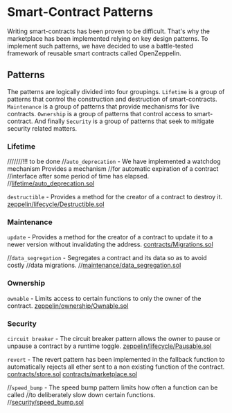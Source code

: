 # Smart-Contract Patterns

Writing smart-contracts has been proven to be difficult. That's why the marketplace
has been implemented relying on key design patterns. To implement such patterns,
we have decided to use a battle-tested framework of reusable smart contracts
called OpenZeppelin.

## Patterns

The patterns are logically divided into four groupings. `Lifetime` is a group of
patterns that control the construction and destruction of smart-contracts.
`Maintenance` is a group of patterns that provide mechanisms for live contracts.
`Ownership` is a group of patterns that control access to smart-contract. And
finally `Security` is a group of patterns that seek to mitigate security related
matters.

### Lifetime

///////!!! to be done
//`auto_deprecation` - We have implemented a watchdog mechanism Provides a mechanism
//for automatic expiration of a contract
//interface after some period of time has elapsed.
//[lifetime/auto_deprecation.sol](lifetime/auto_deprecation.sol)

`destructible` - Provides a method for the creator of a contract to destroy it.
[zeppelin/lifecycle/Destructible.sol](zeppelin/lifecycle/Destructible.sol)

### Maintenance

`update` - Provides a method for the creator of a contract to update it to a
newer version without invalidating the address.
[contracts/Migrations.sol](contracts/Migrations.sol)

//`data_segregation` - Segregates a contract and its data so as to avoid costly
//data migrations.
//[maintenance/data_segregation.sol](maintenance/data_segregation.sol)

### Ownership

`ownable` - Limits access to certain functions to only the owner of the contract.
[zeppelin/ownership/Ownable.sol](zeppelin/ownership/Ownable.sol)

### Security

`circuit breaker` - The circuit breaker pattern allows the owner to pause or
unpause a contract by a runtime toggle.
[zeppelin/lifecycle/Pausable.sol](zeppelin/lifecycle/Pausable.sol)

`revert` - The revert pattern has been implemented in the fallback function to
automatically rejects all ether sent to a non existing function of the contract.
[contracts/store.sol](contracts/store.sol)
[contracts/marketplace.sol](contracts/marketplace.sol)

//`speed_bump` - The speed bump pattern limits how often a function can be called
//to deliberately slow down certain functions.
//[security/speed_bump.sol](security/speed_bump.sol)
